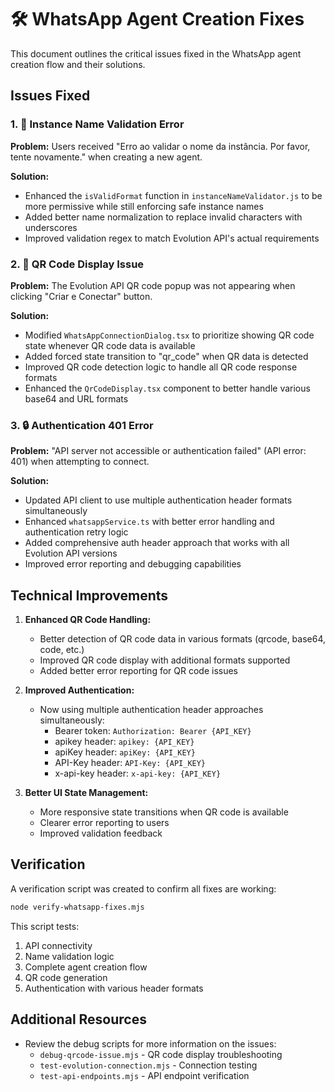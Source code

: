 # 🛠️ WhatsApp Agent Creation Fixes

This document outlines the critical issues fixed in the WhatsApp agent creation flow and their solutions.

## Issues Fixed

### 1. 🔄 Instance Name Validation Error

**Problem:** Users received "Erro ao validar o nome da instância. Por favor, tente novamente." when creating a new agent.

**Solution:**
- Enhanced the `isValidFormat` function in `instanceNameValidator.js` to be more permissive while still enforcing safe instance names
- Added better name normalization to replace invalid characters with underscores
- Improved validation regex to match Evolution API's actual requirements

### 2. 📱 QR Code Display Issue

**Problem:** The Evolution API QR code popup was not appearing when clicking "Criar e Conectar" button.

**Solution:**
- Modified `WhatsAppConnectionDialog.tsx` to prioritize showing QR code state whenever QR code data is available
- Added forced state transition to "qr_code" when QR data is detected
- Improved QR code detection logic to handle all QR code response formats
- Enhanced the `QrCodeDisplay.tsx` component to better handle various base64 and URL formats

### 3. 🔒 Authentication 401 Error

**Problem:** "API server not accessible or authentication failed" (API error: 401) when attempting to connect.

**Solution:**
- Updated API client to use multiple authentication header formats simultaneously
- Enhanced `whatsappService.ts` with better error handling and authentication retry logic
- Added comprehensive auth header approach that works with all Evolution API versions
- Improved error reporting and debugging capabilities

## Technical Improvements

1. **Enhanced QR Code Handling:**
   - Better detection of QR code data in various formats (qrcode, base64, code, etc.)
   - Improved QR code display with additional formats supported
   - Added better error reporting for QR code issues

2. **Improved Authentication:**
   - Now using multiple authentication header approaches simultaneously:
     - Bearer token: `Authorization: Bearer {API_KEY}`
     - apikey header: `apikey: {API_KEY}`
     - apiKey header: `apiKey: {API_KEY}`
     - API-Key header: `API-Key: {API_KEY}`
     - x-api-key header: `x-api-key: {API_KEY}`

3. **Better UI State Management:**
   - More responsive state transitions when QR code is available
   - Clearer error reporting to users
   - Improved validation feedback

## Verification

A verification script was created to confirm all fixes are working:
```bash
node verify-whatsapp-fixes.mjs
```

This script tests:
1. API connectivity
2. Name validation logic
3. Complete agent creation flow 
4. QR code generation
5. Authentication with various header formats

## Additional Resources

- Review the debug scripts for more information on the issues:
  - `debug-qrcode-issue.mjs` - QR code display troubleshooting
  - `test-evolution-connection.mjs` - Connection testing
  - `test-api-endpoints.mjs` - API endpoint verification
